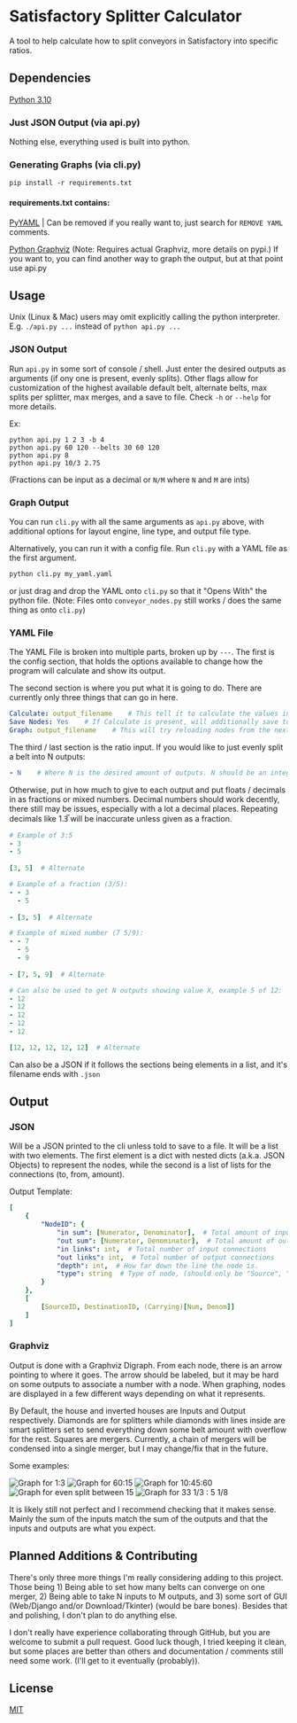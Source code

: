 # Satisfactory Splitter Calculator

A tool to help calculate how to split conveyors in Satisfactory into specific ratios.

## Dependencies
[Python 3.10](https://python.org)

### Just JSON Output (via api.py)
Nothing else, everything used is built into python.

### Generating Graphs (via cli.py)

``pip install -r requirements.txt``

#### requirements.txt contains:

[PyYAML](https://pypi.org/project/PyYAML/)  |  Can be removed if you really want to, just search for `REMOVE YAML` comments.

[Python Graphviz](https://pypi.org/project/PyYAML/) (Note: Requires actual Graphviz, more details on pypi.)
If you want to, you can find another way to graph the output, but at that point use api.py

## Usage

Unix (Linux & Mac) users may omit explicitly calling the python interpreter. E.g. `./api.py ...` instead of `python api.py ...`

### JSON Output
Run `api.py` in some sort of console / shell. Just enter the desired outputs as arguments (if ony one is present, evenly splits).
Other flags allow for customization of the highest available default belt, alternate belts, max splits per splitter, max merges, and a save to file.
Check `-h` or `--help` for more details.

Ex:
```shell
python api.py 1 2 3 -b 4
python api.py 60 120 --belts 30 60 120
python api.py 8
python api.py 10/3 2.75
```
(Fractions can be input as a decimal or `N/M` where `N` and `M` are ints)

### Graph Output
You can run `cli.py` with all the same arguments as `api.py` above, with additional options for layout engine, line type, and output file type.

Alternatively, you can run it with a config file. 
Run `cli.py` with a YAML file as the first argument.
```bash
python cli.py my_yaml.yaml
```
or just drag and drop the YAML onto `cli.py` so that it "Opens With" the python file.
(Note: Files onto `conveyor_nodes.py` still works / does the same thing as onto `cli.py`)

### YAML File
The YAML File is broken into multiple parts, broken up by `---`. The first is the config section, that holds the options available to change how the program will calculate and show its output.

The second section is where you put what it is going to do. There are currently only three things that can go in here.
```yaml
Calculate: output_filename    # This tell it to calculate the values in the next section and output to output_filename.
Save Nodes: Yes    # If Calculate is present, will additionally save to output_filename.yaml all the nodes used for the output.
Graph: output_filename    # This will try reloading nodes from the next section. Automatically set in file created by Save Nodes.
```

The third / last section is the ratio input. If you would like to just evenly split a belt into N outputs:
```yaml
- N    # Where N is the desired amount of outputs. N should be an integer or it will fail.
```
Otherwise, put in how much to give to each output and put floats / decimals in as fractions or mixed numbers. Decimal numbers should work decently, there still may be issues, especially with a lot a decimal places. Repeating decimals like 1.3̅ will be inaccurate unless given as a fraction.
```yaml
# Example of 3:5
- 3
- 5
    
[3, 5]  # Alternate

# Example of a fraction (3/5):
- - 3
  - 5
      
- [3, 5]  # Alternate

# Example of mixed number (7 5/9):
- - 7
  - 5
  - 9
      
- [7, 5, 9]  # Alternate

# Can also be used to get N outputs showing value X, example 5 of 12:
- 12
- 12
- 12
- 12
- 12

[12, 12, 12, 12, 12]  # Alternate
```

Can also be a JSON if it follows the sections being elements in a list, and it's filename ends with `.json`

## Output

### JSON
Will be a JSON printed to the cli unless told to save to a file. It will be a list with two elements.
The first element is a dict with nested dicts (a.k.a. JSON Objects) to represent the nodes, while the second is a list of lists for the connections (to, from, amount).

Output Template:

```YAML
[
    {
        "NodeID": {
            "in sum": [Numerator, Denominator],  # Total amount of input
            "out sum": [Numerator, Denominator],  # Total amount of output
            "in links": int,  # Total number of input connections
            "out links": int,  # Total number of output connections
            "depth": int,  # How far down the line the node is.
            "type": string  # Type of node, (should only be "Source", "Splitter", "Merger" or "Destination")
        }
    }, 
    [
        [SourceID, DestinationID, (Carrying)[Num, Denom]]
    ]
]
```

### Graphviz
Output is done with a Graphviz Digraph. From each node, there is an arrow pointing to where it goes. The arrow should be labeled, but it may be hard on some outputs to associate a number with a node.
When graphing, nodes are displayed in a few different ways depending on what it represents.

By Default, the house and inverted houses are Inputs and Output respectively.
Diamonds are for splitters while diamonds with lines inside are smart splitters set to send everything down some belt amount with overflow for the rest.
Squares are mergers. Currently, a chain of mergers will be condensed into a single merger, but I may change/fix that in the future.

Some examples:

![Graph for 1:3](examples/1to3.gv.png)
![Graph for 60:15](examples/60to15.gv.png)
![Graph for 10:45:60](examples/10to45to60.gv.png)
![Graph for even split between 15](examples/even15.gv.png)
![Graph for 33 1/3 : 5 1/8](examples/33.3333to5.125.gv.png)

It is likely still not perfect and I recommend checking that it makes sense. Mainly the sum of the inputs match the sum of the outputs and that the inputs and outputs are what you expect.

## Planned Additions & Contributing
There's only three more things I'm really considering adding to this project. Those being 1) Being able to set how many belts can converge on one merger, 2) Being able to take N inputs to M outputs, and 3) some sort of GUI (Web/Django and/or Download/Tkinter) (would be bare bones).
Besides that and polishing, I don't plan to do anything else.

I don't really have experience collaborating through GitHub, but you are welcome to submit a pull request. Good luck though, I tried keeping it clean, but some places are better than others and documentation / comments still need some work. (I'll get to it eventually (probably)).

## License
[MIT](https://choosealicense.com/licenses/mit/)
